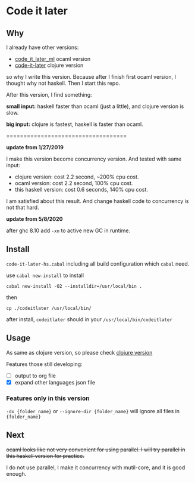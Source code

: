 # Code it later #

## Why ##

I already have other versions:

+ [code_it_later_ml](https://github.com/ccqpein/code_it_later_ml) ocaml version
+ [code-it-later](https://github.com/ccqpein/code-it-later) clojure version

so why I write this version. Because after I finish first ocaml version, I thought why not haskell. Then I start this repo. 

After this version, I find something:

**small input:**
haskell faster than ocaml (just a little), and clojure version is slow. 

**big input:**
clojure is fastest, haskell is faster than ocaml.

===================================

**update from 1/27/2019**

I make this version become concurrency version. And tested with same input:

* clojure version: cost 2.2 second, ~200% cpu cost.
* ocaml version: cost 2.2 second, 100% cpu cost.
* this haskell version: cost 0.6 seconds, 140% cpu cost.

I am satisfied about this result. And change haskell code to concurrency is not that hard.

**update from 5/8/2020**

after ghc 8.10 add `-xn` to active new GC in runtime.

## Install ##

`code-it-later-hs.cabal` including all build configuration which `cabal` need.

use `cabal new-install` to install

```shell 
cabal new-install -O2 --installdir=/usr/local/bin .
```

then 

```
cp ./codeitlater /usr/local/bin/
```

after install, `codeitlater` should in your `/usr/local/bin/codeitlater`

## Usage ##

As same as clojure version, so please check [clojure version](https://github.com/ccqpein/code-it-later)

Features those still developing:

- [ ] output to org file
- [x] expand other languages json file

### Features only in this version ###

`-dx {folder_name}` or `--ignore-dir {folder_name}` will ignore all files in `{folder_name}`

## Next ##

~~ocaml looks like not very convenient for using parallel. I will try parallel in this haskell version for practice.~~

I do not use parallel, I make it concurrency with mutil-core, and it is good enough. 
